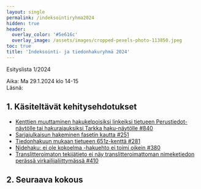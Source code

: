 ```yaml
---
layout: single
permalink: /indeksointiryhma2024
hidden: true
header:
  overlay_color: '#5e616c'
  overlay_image: /assets/images/cropped-pexels-photo-113850.jpeg
toc: true
title: 'Indeksointi- ja tiedonhakuryhmä 2024'
---
```


Esityslista 1/2024

Aika: Ma 29.1.2024 klo 14-15<br />
Läsnä:

## 1. Käsiteltävät kehitysehdotukset

* [Kenttien muuttaminen hakukelpoisiksi linkeiksi tietueen Perustiedot-näytölle tai hakurajauksiksi Tarkka haku-näytölle #840](https://github.com/KohaSuomi/Koha/issues/840)
* [Sarjajulkaisun hakeminen fasetin kautta #251](https://github.com/KohaSuomi/Koha/issues/251)
* [Tiedonhakuun mukaan tietueen 651z-kenttä #281](https://github.com/KohaSuomi/Koha/issues/281)
* [Nidehaku: ei ole kokoelma -hakuehto ei toimi oikein #380](https://github.com/KohaSuomi/Koha/issues/380)
* [Translitteroimaton tekijätieto ei näy translitteroimattoman nimeketiedon perässä virkailijaliittymässä #410](https://github.com/KohaSuomi/Koha/issues/410)

## 2. Seuraava kokous
